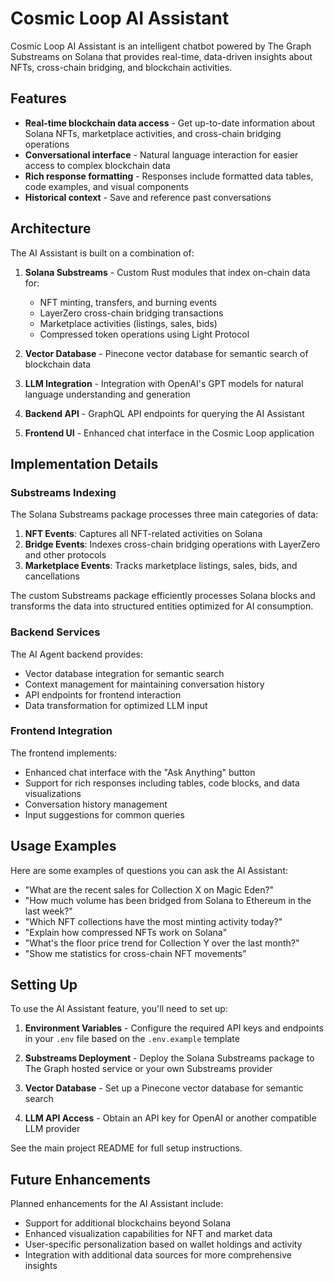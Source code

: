 # Cosmic Loop AI Assistant

Cosmic Loop AI Assistant is an intelligent chatbot powered by The Graph Substreams on Solana that provides real-time, data-driven insights about NFTs, cross-chain bridging, and blockchain activities.

## Features

- **Real-time blockchain data access** - Get up-to-date information about Solana NFTs, marketplace activities, and cross-chain bridging operations
- **Conversational interface** - Natural language interaction for easier access to complex blockchain data
- **Rich response formatting** - Responses include formatted data tables, code examples, and visual components
- **Historical context** - Save and reference past conversations

## Architecture

The AI Assistant is built on a combination of:

1. **Solana Substreams** - Custom Rust modules that index on-chain data for:
   - NFT minting, transfers, and burning events
   - LayerZero cross-chain bridging transactions
   - Marketplace activities (listings, sales, bids)
   - Compressed token operations using Light Protocol

2. **Vector Database** - Pinecone vector database for semantic search of blockchain data

3. **LLM Integration** - Integration with OpenAI's GPT models for natural language understanding and generation

4. **Backend API** - GraphQL API endpoints for querying the AI Assistant

5. **Frontend UI** - Enhanced chat interface in the Cosmic Loop application

## Implementation Details

### Substreams Indexing

The Solana Substreams package processes three main categories of data:

1. **NFT Events**: Captures all NFT-related activities on Solana
2. **Bridge Events**: Indexes cross-chain bridging operations with LayerZero and other protocols
3. **Marketplace Events**: Tracks marketplace listings, sales, bids, and cancellations

The custom Substreams package efficiently processes Solana blocks and transforms the data into structured entities optimized for AI consumption.

### Backend Services

The AI Agent backend provides:

- Vector database integration for semantic search
- Context management for maintaining conversation history
- API endpoints for frontend interaction
- Data transformation for optimized LLM input

### Frontend Integration

The frontend implements:

- Enhanced chat interface with the "Ask Anything" button
- Support for rich responses including tables, code blocks, and data visualizations
- Conversation history management
- Input suggestions for common queries

## Usage Examples

Here are some examples of questions you can ask the AI Assistant:

- "What are the recent sales for Collection X on Magic Eden?"
- "How much volume has been bridged from Solana to Ethereum in the last week?"
- "Which NFT collections have the most minting activity today?"
- "Explain how compressed NFTs work on Solana"
- "What's the floor price trend for Collection Y over the last month?"
- "Show me statistics for cross-chain NFT movements"

## Setting Up

To use the AI Assistant feature, you'll need to set up:

1. **Environment Variables** - Configure the required API keys and endpoints in your `.env` file based on the `.env.example` template

2. **Substreams Deployment** - Deploy the Solana Substreams package to The Graph hosted service or your own Substreams provider

3. **Vector Database** - Set up a Pinecone vector database for semantic search

4. **LLM API Access** - Obtain an API key for OpenAI or another compatible LLM provider

See the main project README for full setup instructions.

## Future Enhancements

Planned enhancements for the AI Assistant include:

- Support for additional blockchains beyond Solana
- Enhanced visualization capabilities for NFT and market data
- User-specific personalization based on wallet holdings and activity
- Integration with additional data sources for more comprehensive insights
